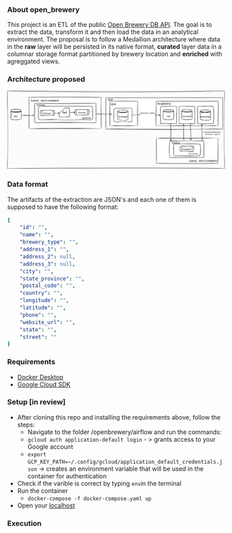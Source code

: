 ### About open_brewery
This project is an ETL of the public [Open Brewery DB API](https://www.openbrewerydb.org/documentation).
The goal is to extract the data, transform it and then load the data in an analytical environment. The proposal is to follow a Medallion architecture where data in the **raw** layer will be persisted in its native format, **curated** layer data in a columnar storage format partitioned by brewery location and **enriched** with agreggated views.

### Architecture proposed

![Label](/architecture.drawio.png)

### Data format
The artifacts of the extraction are JSON's and each one of them is supposed to have the following format:
````yaml
{
    "id": "",
    "name": "",
    "brewery_type": "",
    "address_1": "",
    "address_2": null,
    "address_3": null,
    "city": "",
    "state_province": "",
    "postal_code": "",
    "country": "",
    "longitude": "",
    "latitude": "",
    "phone": "",
    "website_url": "",
    "state": "",
    "street": ""
}
````

### Requirements
- [Docker Desktop](https://www.docker.com/products/docker-desktop/)
- [Google Cloud SDK](https://cloud.google.com/sdk/docs/install)

### Setup [in review]
- After cloning this repo and installing the requirements above, follow the steps: 
    - Navigate to the folder /openbrewery/airflow and run the commands:
    - ````gcloud auth application-default login```` - > grants access to your Google account
    - ````export GCP_KEY_PATH=~/.config/gcloud/application_default_credentials.json```` -> creates an environment variable that will be used in the container for authentication
- Check if the varible is correct by typing ````env````in the terminal 
- Run the container 
    - ````docker-compose -f docker-compose.yaml up````
- Open your [localhost](http://localhost:8080/)

### Execution
